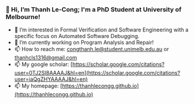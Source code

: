 ### 👋 Hi, I’m Thanh Le-Cong; I'm a PhD Student at University of Melbourne!

- 👀 I’m interested in Formal Verification and Software Engineering with a specific focus on Automated Software Debugging.
- 🌱 I’m currently working on Program Analysis and Repair!
- 📫 How to reach me: congthanh.le@student.unimelb.edu.au or thanhcls1316@gmail.com
- 📫 My google scholar: [https://scholar.google.com/citations?user=0TJ2SI8AAAAJ&hl=en](https://scholar.google.com/citations?user=iaQgZHYAAAAJ&hl=en)
- 📫 My homepage: [https://thanhlecongg.github.io](https://thanhlecongg.github.io)

<!---
thanhlecongg/thanhlecongg is a ✨ special ✨ repository because its `README.md` (this file) appears on your GitHub profile.
You can click the Preview link to take a look at your changes.
--->
